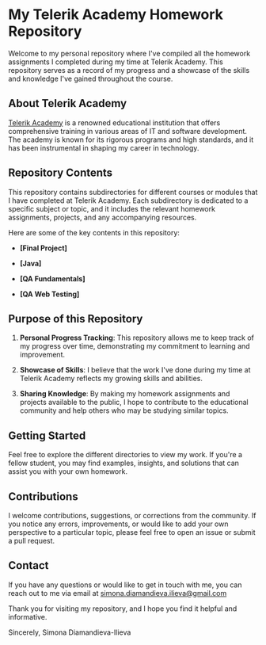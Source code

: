 # My Telerik Academy Homework Repository

Welcome to my personal repository where I've compiled all the homework assignments I completed during my time at Telerik Academy. This repository serves as a record of my progress and a showcase of the skills and knowledge I've gained throughout the course.

## About Telerik Academy

[Telerik Academy](https://www.telerikacademy.com/) is a renowned educational institution that offers comprehensive training in various areas of IT and software development. The academy is known for its rigorous programs and high standards, and it has been instrumental in shaping my career in technology.

## Repository Contents

This repository contains subdirectories for different courses or modules that I have completed at Telerik Academy. Each subdirectory is dedicated to a specific subject or topic, and it includes the relevant homework assignments, projects, and any accompanying resources.

Here are some of the key contents in this repository:

- **[Final Project]**
  
- **[Java]**

- **[QA Fundamentals]**

- **[QA Web Testing]**

## Purpose of this Repository

1. **Personal Progress Tracking**: This repository allows me to keep track of my progress over time, demonstrating my commitment to learning and improvement.

2. **Showcase of Skills**: I believe that the work I've done during my time at Telerik Academy reflects my growing skills and abilities.

3. **Sharing Knowledge**: By making my homework assignments and projects available to the public, I hope to contribute to the educational community and help others who may be studying similar topics.

## Getting Started

Feel free to explore the different directories to view my work. If you're a fellow student, you may find examples, insights, and solutions that can assist you with your own homework.

## Contributions

I welcome contributions, suggestions, or corrections from the community. If you notice any errors, improvements, or would like to add your own perspective to a particular topic, please feel free to open an issue or submit a pull request.

## Contact

If you have any questions or would like to get in touch with me, you can reach out to me via email at simona.diamandieva.ilieva@gmail.com 

Thank you for visiting my repository, and I hope you find it helpful and informative.


Sincerely,
Simona Diamandieva-Ilieva
